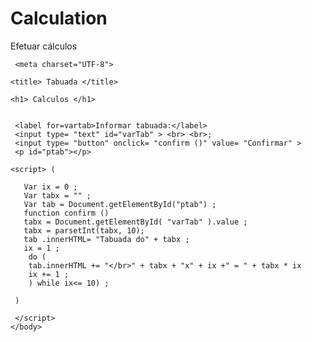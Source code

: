 # Calculation
Efetuar cálculos 

<html>
  <body>
   
     <meta charset="UTF-8">
    
    <title> Tabuada </title>

    <h1> Calculos </h1>


     <label for=vartab>Informar tabuada:</label>
     <input type= "text" id="varTab" > <br> <br>;
     <input type= "button" onclick= "confirm ()" value= "Confirmar" >
     <p id="ptab"></p>
  
    <script> (
     
       Var ix = 0 ;
       Var tabx = "" ;
       Var tab = Document.getElementById("ptab") ;
       function confirm () 
       tabx = Document.getElementById( "varTab" ).value ;
       tabx = parsetInt(tabx, 10);
       tab .innerHTML= "Tabuada do" + tabx ;
       ix = 1 ;
        do (
        tab.innerHTML += "</br>" + tabx + "x" + ix +" = " + tabx * ix 
        ix += 1 ;
        ) while ix<= 10) ;

     ) 

     </script>
    </body>
</html>
